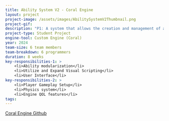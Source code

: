 ```yaml
---
title: Ability System V2 - Coral Engine
layout: project
project-image: /assets/images/AbilitySystemV2Thumbnail.png
project-gif: 
description: "P1: A system that allows the creation and management of abilities expanded with the help of visual scripting. - P2: My contributions to the engine."
project-type: Student Project
engine-tool: Custom Engine (Coral)
year: 2024
team-size: 6 team members
team-breakdown: 6 programmers
duration: 8 weeks
key-responsibilities-1: >
    <li>Ability modularization</li>
    <li>Utilize and Expand Visual Scripting</li>
    <li>User Interface</li>
key-responsibilities-2: >
    <li>Player Gameplay Setup</li>
    <li>Physics system</li>
    <li>Engine QOL features</li>
tags:
---
```


[Coral Engine Github](https://github.com/GuusKemperman/CoralEngine)
